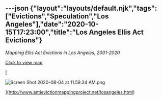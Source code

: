 ---json
{"layout":"layouts/default.njk","tags":["Evictions","Speculation","Los Angeles"],"date":"2020-10-15T17:23:00","title":"Los Angeles Ellis Act Evictions"}
---

_Mapping Ellis Act Evictions in Los Angeles, 2001-2020_

[Click to view map](http://www.antievictionmappingproject.net/losangeles.html)

[

![Screen Shot 2020-08-04 at 11.59.34 AM.png](https://images.squarespace-cdn.com/content/v1/52b7d7a6e4b0b3e376ac8ea2/1596556788410-6KEHBD92PF0CV62W6SHG/ke17ZwdGBToddI8pDm48kDHl7j-CfysAfAPapt6x_q57gQa3H78H3Y0txjaiv_0fDoOvxcdMmMKkDsyUqMSsMWxHk725yiiHCCLfrh8O1z5QPOohDIaIeljMHgDF5CVlOqpeNLcJ80NK65_fV7S1UWWxTCy1f2MZvdzAlQTcZTZTtqmM_VWQiVW8Lq-5_gA4oRwB-dUGsSquCnVTFQcaRg/Screen+Shot+2020-08-04+at+11.59.34+AM.png)

](http://www.antievictionmappingproject.net/losangeles.html)